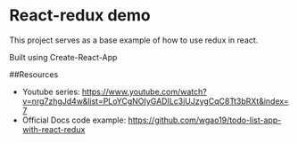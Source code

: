 # React-redux demo

This project serves as a base example of how to use redux in react. 

Built using Create-React-App

##Resources
- Youtube series: https://www.youtube.com/watch?v=nrg7zhgJd4w&list=PLoYCgNOIyGADILc3iUJzygCqC8Tt3bRXt&index=7
- Official Docs code example: https://github.com/wgao19/todo-list-app-with-react-redux